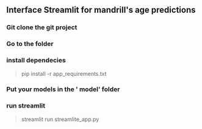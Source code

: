 ## Interface Streamlit for mandrill's age predictions 

### Git clone the git project

### Go to the folder 

### install dependecies 
> pip install -r app_requirements.txt
> 

### Put your models in the ' model' folder

### run streamlit

> streamlit run streamlite_app.py 
